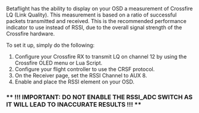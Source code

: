 Betaflight has the ability to display on your OSD a measurement of Crossfire LQ (Link Quality).  This measurement is based on a ratio of successful packets transmitted and received.  This is the recommended performance indicator to use instead of RSSI, due to the overall signal strength of the Crossfire hardware.

To set it up, simply do the following:
1. Configure your Crossfire RX to transmit LQ on channel 12 by using the Crossfire OLED menu or Lua Script.
2. Configure your flight controller to use the CRSF protocol.
3. On the Receiver page, set the RSSI Channel to AUX 8.
4. Enable and place the RSSI element on your OSD.

### ** !!! IMPORTANT: DO NOT ENABLE THE RSSI_ADC SWITCH AS IT WILL LEAD TO INACCURATE RESULTS !!! **